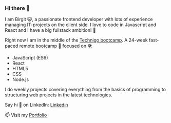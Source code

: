 ### Hi there 👋

I am Birgit :smiley_cat:, a passionate frontend developer with lots of experience managing IT-projects on the client side. I love to code in Javascript and React and I have a big fullstack ambition! :construction_worker:

Right now I am in the middle of the [Technigo bootcamp](https://www.technigo.io/). A 24-week fast-paced remote bootcamp :muscle: focused on 🛠️
- JavaScript (ES6) 
- React 
- HTML5
- CSS 
- Node.js 

I do weekly projects covering everything from the basics of programming to structuring web projects in the latest technologies. 

Say hi 👋 on LinkedIn: [Linkedin](https://www.linkedin.com/in/birgit-nehrwein-9b4656194/)

 📫 Visit my [Portfolio](https://www.nehrwein.com/)



<!--
**nehrwein/nehrwein** is a ✨ _special_ ✨ repository because its `README.md` (this file) appears on your GitHub profile.


Here are some ideas to get you started:

- 🔭 I’m currently working on ...
- 🌱 I’m currently learning ...
- 👯 I’m looking to collaborate on ...
- 🤔 I’m looking for help with ...
- 💬 Ask me about ...
- 📫 How to reach me: ...
- 😄 Pronouns: ...
- ⚡ Fun fact: ...
-->

